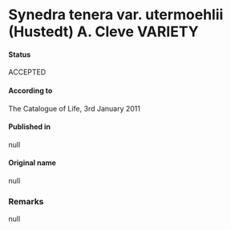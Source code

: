 Synedra tenera var. utermoehlii (Hustedt) A. Cleve VARIETY
=======

#### Status
ACCEPTED

#### According to
The Catalogue of Life, 3rd January 2011

#### Published in
null

#### Original name
null

### Remarks
null